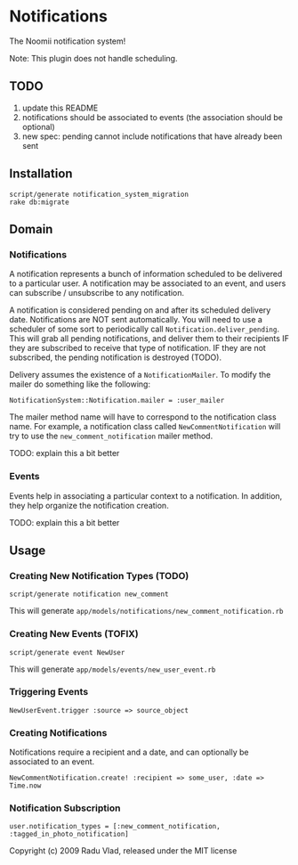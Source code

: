 Notifications
=============

The Noomii notification system!

Note: This plugin does not handle scheduling.

TODO
----

1. update this README
2. notifications should be associated to events (the association should be optional)
3. new spec: pending cannot include notifications that have already been sent

Installation
------------

    script/generate notification_system_migration
    rake db:migrate

Domain
------

### Notifications ###

A notification represents a bunch of information scheduled to be delivered to a particular user. A notification may be associated to an event, and users can subscribe / unsubscribe to any notification.

A notification is considered pending on and after its scheduled delivery date. Notifications are NOT sent automatically. You will need to use a scheduler of some sort to periodically call `Notification.deliver_pending`. This will grab all pending notifications, and deliver them to their recipients IF they are subscribed to receive that type of notification. IF they are not subscribed, the pending notification is destroyed (TODO).

Delivery assumes the existence of a `NotificationMailer`. To modify the mailer do something like the following:

    NotificationSystem::Notification.mailer = :user_mailer

The mailer method name will have to correspond to the notification class name. For example, a notification class called `NewCommentNotification` will try to use the `new_comment_notification` mailer method.

TODO: explain this a bit better

### Events ###

Events help in associating a particular context to a notification. In addition, they help organize the notification creation.

TODO: explain this a bit better


Usage
-----

### Creating New Notification Types (TODO) ###

    script/generate notification new_comment
    
This will generate `app/models/notifications/new_comment_notification.rb`

### Creating New Events (TOFIX) ###

    script/generate event NewUser

This will generate `app/models/events/new_user_event.rb`

### Triggering Events ###

    NewUserEvent.trigger :source => source_object
    
### Creating Notifications ###

Notifications require a recipient and a date, and can optionally be associated to an event.

    NewCommentNotification.create! :recipient => some_user, :date => Time.now

### Notification Subscription ###

    user.notification_types = [:new_comment_notification, :tagged_in_photo_notification]

Copyright (c) 2009 Radu Vlad, released under the MIT license
